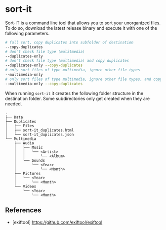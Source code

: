 # sort-it

Sort-IT is a command line tool that allows you to sort your unorganized files. To do so, download the latest release binary and execute it with one of the following parameters.

```bash
# full sort, copy duplicates into subfolder of destination
--copy-duplicates
# don't check file type (mulitmedia)
--duplicates-only
# don't check file type (multimedia) and copy duplicates
--duplicates-only --copy-duplicates
# only sort files of type multimedia, ignore other file types
--multimedia-only
# only sort files of type multimedia, ignore other file types, and copy duplicates
--multimedia-only --copy-duplicates
```

When running `sort-it` it creates the following folder structure in the destination folder. Some subdirectories only get created when they are needed.

```
.
├── Data
├── Duplicates
│   ├── Files
│   ├── sort-it_duplicates.html
│   └── sort-it_duplicates.json
└── Multimedia
    ├── Audio
    │   ├── Music
    │   │   └── <Artist>
    │   │       └── <Album>
    │   └── Sounds
    │       └── <Year>
    │           └── <Month>
    ├── Pictures
    │   └── <Year>
    │       └── <Month>
    └── Videos
        └── <Year>
            └── <Month>
```

## References

- [exiftool] https://github.com/exiftool/exiftool
